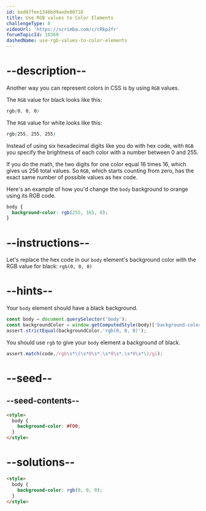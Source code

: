 ```yaml
---
id: bad87fee1348bd9aede08718
title: Use RGB values to Color Elements
challengeType: 0
videoUrl: 'https://scrimba.com/c/cRkp2fr'
forumTopicId: 18369
dashedName: use-rgb-values-to-color-elements
---
```


# --description--

Another way you can represent colors in CSS is by using `RGB` values.

The `RGB` value for black looks like this:

```css
rgb(0, 0, 0)
```

The `RGB` value for white looks like this:

```css
rgb(255, 255, 255)
```

Instead of using six hexadecimal digits like you do with hex code, with `RGB` you specify the brightness of each color with a number between 0 and 255.

If you do the math, the two digits for one color equal 16 times 16, which gives us 256 total values. So `RGB`, which starts counting from zero, has the exact same number of possible values as hex code.

Here's an example of how you'd change the `body` background to orange using its RGB code.

```css
body {
  background-color: rgb(255, 165, 0);
}
```

# --instructions--

Let's replace the hex code in our `body` element's background color with the RGB value for black: `rgb(0, 0, 0)`

# --hints--

Your `body` element should have a black background.

```js
const body = document.querySelector('body');
const backgroundColor = window.getComputedStyle(body)['background-color']; 
assert.strictEqual(backgroundColor,'rgb(0, 0, 0)');
```

You should use `rgb` to give your `body` element a background of black.

```js
assert.match(code,/rgb\s*\(\s*0\s*,\s*0\s*,\s*0\s*\)/gi);
```

# --seed--

## --seed-contents--

```html
<style>
  body {
    background-color: #F00;
  }
</style>
```

# --solutions--

```html
<style>
  body {
    background-color: rgb(0, 0, 0);
  }
</style>
```
